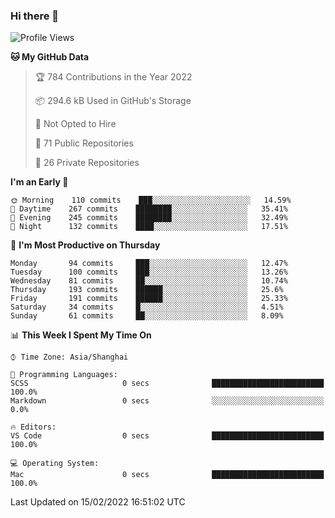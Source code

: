 ### Hi there 👋

<!--
**qbosen/qbosen** is a ✨ _special_ ✨ repository because its `README.md` (this file) appears on your GitHub profile.

Here are some ideas to get you started:

- 🔭 I’m currently working on ...
- 🌱 I’m currently learning ...
- 👯 I’m looking to collaborate on ...
- 🤔 I’m looking for help with ...
- 💬 Ask me about ...
- 📫 How to reach me: ...
- 😄 Pronouns: ...
- ⚡ Fun fact: ...
-->

<!--START_SECTION:waka-->
![Profile Views](http://img.shields.io/badge/Profile%20Views-8-blue)

**🐱 My GitHub Data** 

> 🏆 784 Contributions in the Year 2022
 > 
> 📦 294.6 kB Used in GitHub's Storage 
 > 
> 🚫 Not Opted to Hire
 > 
> 📜 71 Public Repositories 
 > 
> 🔑 26 Private Repositories  
 > 
**I'm an Early 🐤** 

```text
🌞 Morning    110 commits    ███░░░░░░░░░░░░░░░░░░░░░░   14.59% 
🌆 Daytime    267 commits    ████████░░░░░░░░░░░░░░░░░   35.41% 
🌃 Evening    245 commits    ████████░░░░░░░░░░░░░░░░░   32.49% 
🌙 Night      132 commits    ████░░░░░░░░░░░░░░░░░░░░░   17.51%

```
📅 **I'm Most Productive on Thursday** 

```text
Monday       94 commits     ███░░░░░░░░░░░░░░░░░░░░░░   12.47% 
Tuesday      100 commits    ███░░░░░░░░░░░░░░░░░░░░░░   13.26% 
Wednesday    81 commits     ██░░░░░░░░░░░░░░░░░░░░░░░   10.74% 
Thursday     193 commits    ██████░░░░░░░░░░░░░░░░░░░   25.6% 
Friday       191 commits    ██████░░░░░░░░░░░░░░░░░░░   25.33% 
Saturday     34 commits     █░░░░░░░░░░░░░░░░░░░░░░░░   4.51% 
Sunday       61 commits     ██░░░░░░░░░░░░░░░░░░░░░░░   8.09%

```


📊 **This Week I Spent My Time On** 

```text
⌚︎ Time Zone: Asia/Shanghai

💬 Programming Languages: 
SCSS                     0 secs              █████████████████████████   100.0% 
Markdown                 0 secs              ░░░░░░░░░░░░░░░░░░░░░░░░░   0.0%

🔥 Editors: 
VS Code                  0 secs              █████████████████████████   100.0%

💻 Operating System: 
Mac                      0 secs              █████████████████████████   100.0%

```


 Last Updated on 15/02/2022 16:51:02 UTC
<!--END_SECTION:waka-->
